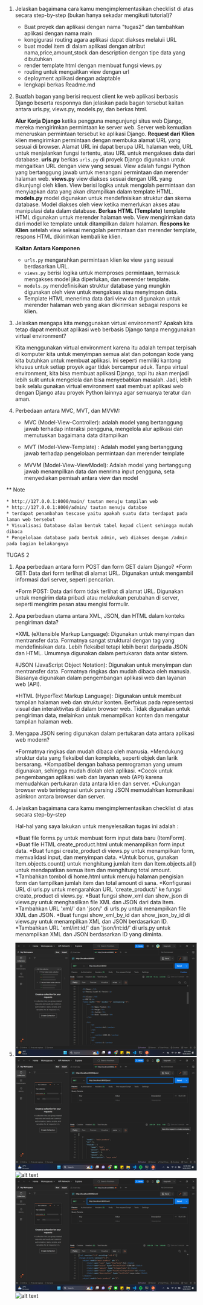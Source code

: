 1. Jelaskan bagaimana cara kamu mengimplementasikan checklist di atas secara step-by-step (bukan hanya sekadar mengikuti tutorial)?

    * Buat proyek dan aplikasi dengan nama "tugas2" dan tambahkan aplikasi dengan nama main
    * kongigurasi routing agara aplikasi dapat diakses melaluii URL
    * buat model item di dalam aplikasi dengan atribut nama,price,amount,stock dan description dengan tipe data yang     dibutuhkan
    * render template html dengan membuat fungsi views.py
    * routing untuk mengaitkan view dengan url
    * deployment aplikasi dengan adaptable
    * lengkapi berkas Readme.md

2. Buatlah bagan yang berisi request client ke web aplikasi berbasis Django beserta responnya dan jelaskan pada bagan   tersebut kaitan antara urls.py, views.py, models.py, dan berkas html.

    **Alur Kerja Django**
    ketika pengguna mengunjungi situs web Django, mereka mengirimkan permintaan ke server web. Server web kemudian meneruskan permintaan tersebut ke aplikasi Django.
    **Request dari Klien**
    klien mengirimkan permintaan dengan membuka alamat URL yang sesuai di browser. Alamat URL ini dapat berupa URL halaman web, URL untuk menjalankan fungsi tertentu, atau URL untuk mengakses data dari database.
    **urls.py**
    berkas `urls.py` di proyek Django digunakan untuk mengaitkan URL dengan view yang sesuai. View adalah fungsi Python yang bertanggung jawab untuk menangani permintaan dan merender halaman web.
    **views.py**
    view diakses sesuai dengan URL yang dikunjungi oleh klien. View berisi logika untuk mengolah permintaan dan menyiapkan data yang akan ditampilkan dalam template HTML.
    **models.py**
    model digunakan untuk mendefinisikan struktur dan skema database. Model diakses oleh view ketika memerlukan akses atau manipulasi data dalam database.
    **Berkas HTML (Template)**
    template HTML digunakan untuk merender halaman web. View mengirimkan data dari model ke template untuk ditampilkan dalam halaman.
    **Respons ke Klien**
    setelah view selesai mengolah permintaan dan merender template, respons HTML dikirimkan kembali ke klien.

    **Kaitan Antara Komponen**

    * `urls.py` mengarahkan permintaan klien ke view yang sesuai berdasarkan URL.
    * `views.py` berisi logika untuk memproses permintaan, termasuk mengakses model jika diperlukan, dan merender template.
    * `models.py` mendefinisikan struktur database yang mungkin digunakan oleh view untuk mengakses atau menyimpan data.
    * Template HTML menerima data dari view dan digunakan untuk merender halaman web yang akan dikirimkan sebagai respons ke klien.

3. Jelaskan mengapa kita menggunakan virtual environment? Apakah kita tetap dapat membuat aplikasi web berbasis Django tanpa menggunakan virtual environment?

    Kita menggunakan virtual environment karena itu adalah tempat terpisah di komputer kita untuk menyimpan semua alat dan potongan kode yang kita butuhkan untuk membuat aplikasi. Ini seperti memiliki kantong khusus untuk setiap proyek agar tidak bercampur aduk. Tanpa virtual environment, kita bisa membuat aplikasi Django, tapi itu akan menjadi lebih sulit untuk mengelola dan bisa menyebabkan masalah. Jadi, lebih baik selalu gunakan virtual environment saat membuat aplikasi web dengan Django atau proyek Python lainnya agar semuanya teratur dan aman.


4. Perbedaan antara MVC, MVT, dan MVVM:

    * MVC (Model-View-Controller):
        adalah model yang bertanggung jawab terhadap interaksi pengguna, mengelola alur aplikasi
        dan memutuskan bagaimana data ditampilkan

    * MVT (Model-View-Template) :
        Adalah model yang bertanggung jawab terhadap pengelolaan permintaan dan merender template

    * MVVM (Model-View-ViewModel):
        Adalah model yang bertanggung jawab menampilkan data dan menrima input pengguna, seta menyediakan pemisah antara view dan model


** Note 

    * http://127.0.0.1:8000/main/ tautan menuju tampilan web
    * http://127.0.0.1:8000/admin/ tautan menuju databse
    * terdapat penambahan tescase yaitu apakah suatu data terdapat pada laman web tersebut
    * Visualisasi Database dalam bentuk tabel kepad client sehingga mudah dibaca
    * Pengelolaan database pada bentuk admin, web diakses dengan /admin pada bagian belakangnya


TUGAS 2 

1. Apa perbedaan antara form POST dan form GET dalam Django?
    *Form GET:
        Data dari form terlihat di alamat URL.
        Digunakan untuk mengambil informasi dari server, seperti pencarian.

    *Form POST:
        Data dari form tidak terlihat di alamat URL.
        Digunakan untuk mengirim data pribadi atau melakukan perubahan di server, seperti mengirim pesan atau mengisi formulir.
    
2. Apa perbedaan utama antara XML, JSON, dan HTML dalam konteks pengiriman data?

    *XML (eXtensible Markup Language):
        Digunakan untuk menyimpan dan mentransfer data.
        Formatnya sangat struktural dengan tag yang mendefinisikan data.
        Lebih fleksibel tetapi lebih berat daripada JSON dan HTML.
        Umumnya digunakan dalam pertukaran data antar sistem.
        
    #JSON (JavaScript Object Notation):
        Digunakan untuk menyimpan dan mentransfer data.
        Formatnya ringkas dan mudah dibaca oleh manusia.
        Biasanya digunakan dalam pengembangan aplikasi web dan layanan web (API).
        
    *HTML (HyperText Markup Language):
        Digunakan untuk membuat tampilan halaman web dan struktur konten.
        Berfokus pada representasi visual dan interaktivitas di dalam browser web.
        Tidak digunakan untuk pengiriman data, melainkan untuk menampilkan konten dan mengatur tampilan halaman web.

3. Mengapa JSON sering digunakan dalam pertukaran data antara aplikasi web modern?

    *Formatnya ringkas dan mudah dibaca oleh manusia.
    *Mendukung struktur data yang fleksibel dan kompleks, seperti objek dan larik bersarang.
    *Kompatibel dengan bahasa pemrograman yang umum digunakan, sehingga mudah diolah oleh aplikasi.
    *Cocok untuk pengembangan aplikasi web dan layanan web (API) karena memudahkan pertukaran data antara klien dan server.
    *Dukungan browser web terintegrasi untuk parsing JSON memudahkan komunikasi asinkron antara browser dan server.

4. Jelaskan bagaimana cara kamu mengimplementasikan checklist di atas secara step-by-step

    Hal-hal yang saya lakukan untuk menyelesaikan tugas ini adalah :

    *Buat file forms.py untuk membuat form input data baru (ItemForm).
    *Buat file HTML create_product.html untuk menampilkan form input data.
    *Buat fungsi create_product di views.py untuk menampilkan form, memvalidasi input, dan menyimpan data.
    *Untuk bonus, gunakan Item.objects.count() untuk menghitung jumlah item dan Item.objects.all() untuk mendapatkan semua item dan menghitung total amount.
    *Tambahkan tombol di home.html untuk menuju halaman pengisian form dan tampilkan jumlah item dan total amount di sana.
    *Konfigurasi URL di urls.py untuk mengarahkan URL 'create_product/' ke fungsi create_product di views.py.
    *Buat fungsi show_xml dan show_json di views.py untuk menghasilkan file XML dan JSON dari data Item.
    *Tambahkan URL 'xml/' dan 'json/' di urls.py untuk menampilkan file XML dan JSON.
    *Buat fungsi show_xml_by_id dan show_json_by_id di views.py untuk menampilkan XML dan JSON berdasarkan ID.
    *Tambahkan URL 'xml/int:id/' dan 'json/int:id/' di urls.py untuk menampilkan XML dan JSON berdasarkan ID yang diminta.

5. ![alt text](https://github.com/terbang11day/Tugas2/blob/main/dok/html.png?raw=true)
   ![alt text](https://github.com/terbang11day/Tugas2/blob/main/dok/json.png?raw=true)
   ![alt text](https://github.com/terbang11day/Tugas2/blob/main/dok/json_1.png?raw=true)
   ![alt text](https://github.com/terbang11day/Tugas2/blob/main/dok/xml.png?raw=true)
   ![alt text](https://github.com/terbang11day/Tugas2/blob/main/dok/xml_1.png?raw=true)







